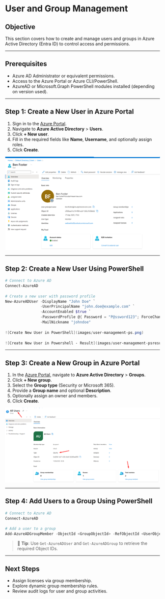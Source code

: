 # User and Group Management

## Objective
This section covers how to create and manage users and groups in Azure Active Directory (Entra ID) to control access and permissions.

---

## Prerequisites

- Azure AD Administrator or equivalent permissions.
- Access to the Azure Portal or Azure CLI/PowerShell.
- AzureAD or Microsoft.Graph PowerShell modules installed (depending on version used).

---

## Step 1: Create a New User in Azure Portal

1. Sign in to the [Azure Portal](https://portal.azure.com).
2. Navigate to **Azure Active Directory** > **Users**.
3. Click **+ New user**.
4. Fill in the required fields like **Name**, **Username**, and optionally assign roles.
5. Click **Create**.

![Create New User in Azure Portal](images/user-management-step1.png)

---

## Step 2: Create a New User Using PowerShell

```powershell
# Connect to Azure AD
Connect-AzureAD

# Create a new user with password profile
New-AzureADUser -DisplayName "John Doe" `
                -UserPrincipalName "john.doe@example.com" `
                -AccountEnabled $true `
                -PasswordProfile @{ Password = "P@ssword123"; ForceChangePasswordNextLogin = $true } `
                -MailNickname "johndoe"

![Create New User in PowerShell](images/user-management-ps.png)

![Create New User in Powershell - Result](images/user-management-psresult.png)
```

---

## Step 3: Create a New Group in Azure Portal

1. In the [Azure Portal](https://portal.azure.com), navigate to **Azure Active Directory** > **Groups**.
2. Click **+ New group**.
3. Select the **Group type** (Security or Microsoft 365).
4. Provide a **Group name** and optional **Description**.
5. Optionally assign an owner and members.
6. Click **Create**.

![Create New Group](images/group-management-step1.png)

---

## Step 4: Add Users to a Group Using PowerShell

```powershell
# Connect to Azure AD
Connect-AzureAD

# Add a user to a group
Add-AzureADGroupMember -ObjectId <GroupObjectId> -RefObjectId <UserObjectId>
```

> 🔎 **Tip**: Use `Get-AzureADUser` and `Get-AzureADGroup` to retrieve the required Object IDs.

---

## Next Steps

- Assign licenses via group membership.
- Explore dynamic group membership rules.
- Review audit logs for user and group activities.
